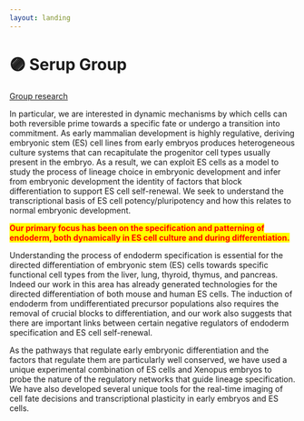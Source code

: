 ```yaml
---
layout: landing
---
```


# 🟣 Serup Group

[Group research](https://renew.ku.dk/research/reseach-groups/brickman-group/#collapse-1582021919959)

In particular, we are interested in dynamic mechanisms by which cells can both reversible prime towards a specific fate or undergo a transition into commitment. As early mammalian development is highly regulative, deriving embryonic stem (ES) cell lines from early embryos produces heterogeneous culture systems that can recapitulate the progenitor cell types usually present in the embryo. As a result, we can exploit ES cells as a model to study the process of lineage choice in embryonic development and infer from embryonic development the identity of factors that block differentiation to support ES cell self-renewal. We seek to understand the transcriptional basis of ES cell potency/pluripotency and how this relates to normal embryonic development.

<mark style="color:red;">**Our primary focus has been on the specification and patterning of endoderm, both dynamically in ES cell culture and during differentiation.**</mark>

Understanding the process of endoderm specification is essential for the directed differentiation of embryonic stem (ES) cells towards specific functional cell types from the liver, lung, thyroid, thymus, and pancreas. Indeed our work in this area has already generated technologies for the directed differentiation of both mouse and human ES cells. The induction of endoderm from undifferentiated precursor populations also requires the removal of crucial blocks to differentiation, and our work also suggests that there are important links between certain negative regulators of endoderm specification and ES cell self-renewal.

As the pathways that regulate early embryonic differentiation and the factors that regulate them are particularly well conserved, we have used a unique experimental combination of ES cells and Xenopus embryos to probe the nature of the regulatory networks that guide lineage specification. We have also developed several unique tools for the real-time imaging of cell fate decisions and transcriptional plasticity in early embryos and ES cells.
